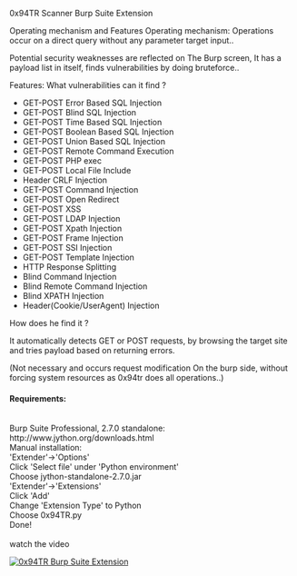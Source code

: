 0x94TR Scanner Burp Suite Extension 

Operating mechanism and Features
Operating mechanism: Operations occur on a direct query without any parameter target input..

Potential security weaknesses are reflected on The Burp screen, It has a payload list in itself,
finds vulnerabilities by doing bruteforce.. 

Features: 
What vulnerabilities can it find ?
<ul>
<li>GET-POST Error Based SQL Injection </li>
<li>GET-POST Blind SQL Injection </li>

<li>GET-POST Time Based SQL Injection </li>
<li>GET-POST Boolean Based SQL Injection </li>
<li>GET-POST Union Based SQL Injection </li>
<li>GET-POST Remote Command Execution</li>
<li>GET-POST PHP exec</li>
<li>GET-POST Local File Include</li>
<li>Header CRLF Injection</li>
<li>GET-POST Command Injection</li>
<li>GET-POST Open Redirect</li>
<li>GET-POST XSS </li>
<li>GET-POST LDAP Injection </li>
<li>GET-POST Xpath Injection </li>
<li>GET-POST Frame Injection </li>
<li>GET-POST SSI Injection </li>
<li>GET-POST Template Injection </li>
<li>HTTP Response Splitting</li>
<li>Blind Command Injection</li>
<li>Blind Remote Command Injection</li>
<li>Blind XPATH Injection</li>
<li>Header(Cookie/UserAgent) Injection</li>
</ul>

How does he find it ?

It automatically detects GET or POST requests,
by browsing the target site and tries payload based on returning errors.

(Not necessary and occurs request modification On the burp side, 
without forcing system resources as 0x94tr does all operations..)


<h4>Requirements:</h4><br>
Burp Suite Professional, 2.7.0 standalone: http://www.jython.org/downloads.html<br>
Manual installation:<br>
'Extender'->'Options'<br>
Click 'Select file' under 'Python environment'<br>
Choose jython-standalone-2.7.0.jar<br>
'Extender'->'Extensions'<br>
Click 'Add'<br>
Change 'Extension Type' to Python<br>
Choose 0x94TR.py<br>
Done!<br>

<br>
watch the video<br>

[![0x94TR Burp Suite Extension](http://img.youtube.com/vi/HWMUSTBVovk/0.jpg)](http://www.youtube.com/watch?v=HWMUSTBVovk "0x94TR Burp Suite Extension")
